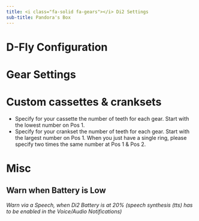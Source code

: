 ```yaml
---
title: <i class="fa-solid fa-gears"></i> Di2 Settings
sub-title: Pandora's Box
---
```


# D-Fly Configuration

# Gear Settings

# Custom cassettes & cranksets

- Specify for your cassette the number of teeth for each gear. Start with the lowest number on Pos 1.
- Specify for your crankset the number of teeth for each gear. Start with the largest number on Pos 1. When you just
  have a single ring, please specify two times the same number at Pos 1 & Pos 2.

# Misc

## Warn when Battery is Low <i class="fa-solid fa-toggle-off">
Warn via a Speech, when Di2 Battery is at 20% (speech synthesis (tts) has to be enabled in the _Voice/Audio
Notifications_)